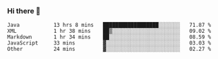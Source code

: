### Hi there 👋

<!--
**urzz/urzz** is a ✨ _special_ ✨ repository because its `README.md` (this file) appears on your GitHub profile.

Here are some ideas to get you started:

- 🔭 I’m currently working on ...
- 🌱 I’m currently learning ...
- 👯 I’m looking to collaborate on ...
- 🤔 I’m looking for help with ...
- 💬 Ask me about ...
- 📫 How to reach me: ...
- 😄 Pronouns: ...
- ⚡ Fun fact: ...
-->

<!--START_SECTION:waka-->

```text
Java           13 hrs 8 mins   ██████████████████░░░░░░░   71.87 %
XML            1 hr 38 mins    ██▒░░░░░░░░░░░░░░░░░░░░░░   09.02 %
Markdown       1 hr 34 mins    ██░░░░░░░░░░░░░░░░░░░░░░░   08.59 %
JavaScript     33 mins         ▓░░░░░░░░░░░░░░░░░░░░░░░░   03.03 %
Other          24 mins         ▓░░░░░░░░░░░░░░░░░░░░░░░░   02.27 %
```

<!--END_SECTION:waka-->
